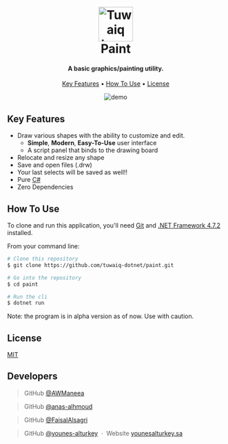 
<h1 align="center">
  <br>
  <a href="https://safcsp.org.sa/en.html" target="_blank">
  <img src="https://raw.githubusercontent.com/tuwaiq-dotnet/json-parser-team-yaai/main/logo.png" alt="Tuwaiq Logo" width="80"></img></a>
  <br>
  Paint
  <br>
</h1>
<h4 align="center">A basic graphics/painting utility.</h4>

<p align="center">
  <a href="#key-features">Key Features</a> •
  <a href="#how-to-use">How To Use</a> •
  <a href="#license">License</a>
</p>

<p align="center">
  <img src="https://raw.githubusercontent.com/tuwaiq-dotnet/paint-drw/main/demo.gif" alt="demo"/>
</p>

## Key Features

- Draw various shapes with the ability to customize and edit.
  - **Simple**, **Modern**, **Easy-To-Use** user interface
  - A script panel that binds to the drawing board
- Relocate and resize any shape
- Save and open files (.drw)
- Your last selects will be saved as well!!
- Pure [C#](https://docs.microsoft.com/en-us/dotnet/csharp/)
- Zero Dependencies

## How To Use

To clone and run this application, you'll need [Git](https://git-scm.com) and [.NET Framework 4.7.2](https://dotnet.microsoft.com/download/dotnet-framework/net472) installed.

From your command line:

```bash
# Clone this repository
$ git clone https://github.com/tuwaiq-dotnet/paint.git

# Go into the repository
$ cd paint

# Run the cli
$ dotnet run

```

Note: the program is in alpha version as of now. Use with caution.

## License

[MIT](https://github.com/tuwaiq-dotnet/paint-drw/blob/main/LICENSE.md)

## Developers

> GitHub [@AWManeea](https://github.com/AWManeea) &nbsp;&nbsp;

> GitHub [@anas-alhmoud](https://github.com/anas-alhmoud) &nbsp;&nbsp;

> GitHub [@FaisalAlsagri](https://github.com/FaisalAlsagri) &nbsp;&nbsp;

> GitHub [@younes-alturkey](https://github.com/younes-alturkey) &nbsp;&middot;&nbsp;
> Website [younesalturkey.sa](https://younesalturkey.sa) &nbsp;&nbsp;
